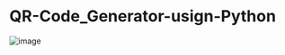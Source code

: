 
# QR-Code_Generator-usign-Python
![image](https://github.com/user-attachments/assets/63e5ac44-dae8-47ee-8754-de65617e3f56)
